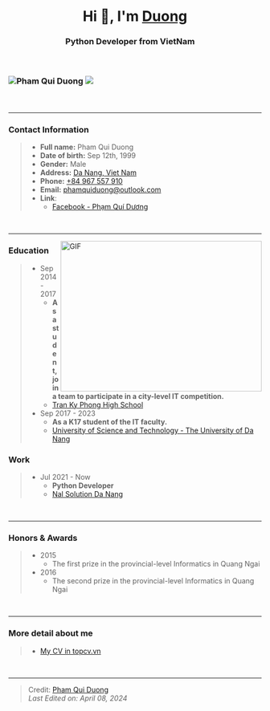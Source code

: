 <h1 align="center">
	Hi 👋, I'm <a href="https://beacons.ai/PQD" target="blank">Duong</a>
</h1>

<h3 align="center">
	Python Developer from VietNam
	<img src="https://icons.iconarchive.com/icons/custom-icon-design/all-country-flag/16/Vietnam-Flag-icon.png" width="16" height="16">
<h3>

<br>

<p align="left">
	<img src="https://komarev.com/ghpvc/?username=phamquiduong&label=Profile%20views&color=0e75b6&style=flat" alt="Pham Qui Duong" />
	<img src="https://img.shields.io/github/followers/phamquiduong?label=Follow" />
</p>

<br>

---

### Contact Information
> - **Full name:** Pham Qui Duong
> - **Date of birth:** Sep 12th, 1999
> - **Gender:** Male
> - **Address:** [Da Nang, Viet Nam](https://maps.app.goo.gl/9a21WfjSv58gNSeM9)
> - **Phone:** [+84 967 557 910](tel:+84967557910)
> - **Email:** [phamquiduong@outlook.com](mailto:phamquiduong@outlook.com)
> - **Link**:
>	- [Facebook - Phạm Quí Dương](https://www.facebook.com/PhamQuiDuong)

<br>

---

<img align="right" top="500" height="300" width="400" alt="GIF" src="https://media.giphy.com/media/SWoSkN6DxTszqIKEqv/giphy.gif">

### Education
> - Sep 2014 - 2017
> 	- **As a student, join a team to participate in a city-level IT competition.**
> 	- <a href='http://tkp.edu.vn/' target='blank'>Tran Ky Phong High School</a>
> - Sep 2017 - 2023
> 	- **As a K17 student of the IT faculty.**
> 	- <a href = 'https://en.dut.udn.vn/' target='blank'>University of Science and Technology - The University of Da Nang</a>

### Work
> - Jul 2021 - Now
>	- **Python Developer**
>	- <a href='https://nals.vn/en/' target='blank'>Nal Solution Da Nang</a>

<br>

---

### Honors & Awards
> - 2015
> 	- The first prize in the provincial-level Informatics in Quang Ngai
> - 2016
> 	- The second prize in the provincial-level Informatics in Quang Ngai

<br>

---

### More detail about me
> - [My CV in topcv.vn](https://www.topcv.vn/xem-cv/UlYOXldXUAwBDFRXB1dSUFQGAQdSBAkCWAVaUA8bfe)

<br>

---

> Credit: [Pham Qui Duong](https://github.com/phamquiduong) <br>
> *Last Edited on: April 08, 2024*
